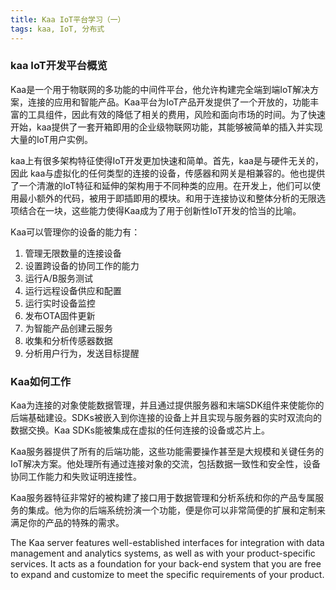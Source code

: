 ```yaml
---
title: Kaa IoT平台学习（一）
tags: kaa, IoT, 分布式
---
```


### kaa IoT开发平台概览

Kaa是一个用于物联网的多功能的中间件平台，他允许构建完全端到端IoT解决方案，连接的应用和智能产品。Kaa平台为IoT产品开发提供了一个开放的，功能丰富的工具组件，因此有效的降低了相关的费用，风险和面向市场的时间。为了快速开始，kaa提供了一套开箱即用的企业级物联网功能，其能够被简单的插入并实现大量的IoT用户实例。

kaa上有很多架构特征使得IoT开发更加快速和简单。首先，kaa是与硬件无关的，因此 kaa与虚拟化的任何类型的连接的设备，传感器和网关是相兼容的。他也提供了一个清澈的IoT特征和延伸的架构用于不同种类的应用。在开发上，他们可以使用最小额外的代码，被用于即插即用的模块。和用于连接协议和整体分析的无限选项结合在一块，这些能力使得Kaa成为了用于创新性IoT开发的恰当的比喻。

Kaa可以管理你的设备的能力有：

 1. 管理无限数量的连接设备
 2. 设置跨设备的协同工作的能力
 3. 运行A/B服务测试
 4. 运行远程设备供应和配置
 5. 运行实时设备监控
 6. 发布OTA固件更新
 7. 为智能产品创建云服务
 8. 收集和分析传感器数据
 9. 分析用户行为，发送目标提醒

### Kaa如何工作

Kaa为连接的对象使能数据管理，并且通过提供服务器和末端SDK组件来使能你的后端基础建设。SDKs被嵌入到你连接的设备上并且实现与服务器的实时双流向的数据交换。Kaa SDKs能被集成在虚拟的任何连接的设备或芯片上。

Kaa服务器提供了所有的后端功能，这些功能需要操作甚至是大规模和关键任务的IoT解决方案。他处理所有通过连接对象的交流，包括数据一致性和安全性，设备协同工作能力和失败证明连接性。

Kaa服务器特征非常好的被构建了接口用于数据管理和分析系统和你的产品专属服务的集成。他为你的后端系统扮演一个功能，便是你可以非常简便的扩展和定制来满足你的产品的特殊的需求。

The Kaa server features well-established interfaces for integration with data management and analytics systems, as well as with your product-specific services. It acts as a foundation for your back-end system that you are free to expand and customize to meet the specific requirements of your product.

